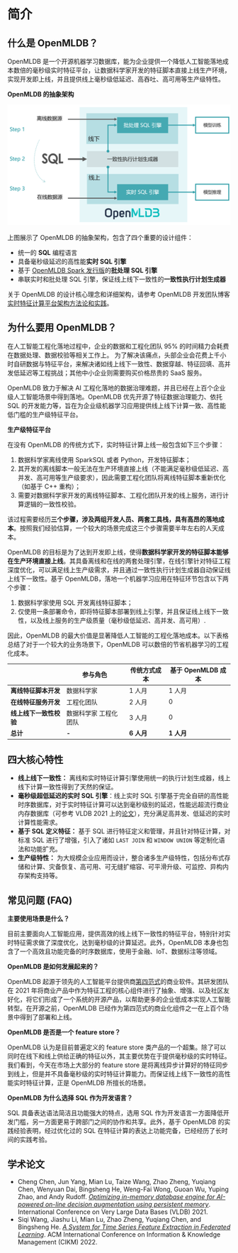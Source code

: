 # 简介

## 什么是 OpenMLDB？

OpenMLDB 是一个开源机器学习数据库，能为企业提供一个降低人工智能落地成本数倍的毫秒级实时特征平台，让数据科学家开发的特征脚本直接上线生产环境，实现开发即上线，并且提供线上毫秒级低延迟、高吞吐、高可用等生产级特性。

**OpenMLDB 的抽象架构**

![workflow_cn](images/workflow_cn.png)

上图展示了 OpenMLDB 的抽象架构，包含了四个重要的设计组件：

- 统一的 **SQL** 编程语言
- 具备毫秒级延迟的高性能**实时 SQL 引擎**
- 基于 [OpenMLDB Spark 发行版](../tutorial/openmldbspark_distribution.md)的**批处理 SQL 引擎**
- 串联实时和批处理 SQL 引擎，保证线上线下一致性的**一致性执行计划生成器**

关于 OpenMLDB 的设计核心理念和详细架构，请参考 OpenMLDB 开发团队博客[实时特征计算平台架构方法论和实践](https://go005qabor.feishu.cn/docs/doccnMxkNQBh49KipaVmYr0xAjf)。

## 为什么要用 OpenMLDB？

在人工智能工程化落地过程中，企业的数据和工程化团队 95% 的时间精力会耗费在数据处理、数据校验等相关工作上。
为了解决该痛点，头部企业会花费上千小时自研数据与特征平台，来解决诸如线上线下一致性、数据穿越、特征回填、高并发低延迟等工程挑战；其他中小企业则需要购买价格昂贵的 SaaS 服务。

OpenMLDB 致力于解决 AI 工程化落地的数据治理难题，并且已经在上百个企业级人工智能场景中得到落地。OpenMLDB 优先开源了特征数据治理能力、依托 SQL 的开发能力等，旨在为企业级机器学习应用提供线上线下计算一致、高性能低门槛的生产级特征平台。

**生产级特征平台**

在没有 OpenMLDB 的传统方式下，实时特征计算上线一般包含如下三个步骤：

1. 数据科学家离线使用 SparkSQL 或者 Python，开发特征脚本；
2. 其开发的离线脚本一般无法在生产环境直接上线（不能满足毫秒级低延迟、高并发、高可用等生产级要求），因此需要工程化团队将离线特征脚本重新优化（如基于 C++ 重构）；
3. 需要对数据科学家开发的离线特征脚本、工程化团队开发的线上服务，进行计算逻辑的一致性校验。

该过程需要经历**三个步骤，涉及两组开发人员、两套工具栈，具有高昂的落地成本**。按照我们经验估算，一个较大的场景完成这三个步骤需要半年左右的人天成本。

OpenMLDB 的目标是为了达到开发即上线，使得**数据科学家开发的特征脚本能够在生产环境直接上线**。其具备离线和在线的两套处理引擎，在线引擎针对特征工程深度优化，可以满足线上生产级需求，并且通过一致性执行计划生成器自动保证线上线下一致性。基于 OpenMLDB，落地一个机器学习应用在特征环节包含以下两个步骤：

1. 数据科学家使用 SQL 开发离线特征脚本；
2. 仅使用一条部署命令，即将特征脚本部署到线上引擎，并且保证线上线下一致性，以及线上服务的生产级质量（毫秒级低延迟、高并发、高可用）.

因此，OpenMLDB 的最大价值是显著降低人工智能的工程化落地成本。以下表格总结了对于一个较大的业务场景下，OpenMLDB 可以数倍的节省机器学习的工程化成本。

|                        |  参与角色         | 传统方式成本  |  基于 OpenMLDB 成本 |
| ---------------------- | --------------------- | ---------------- | -------------------- |
| **离线特征脚本开发**   | 数据科学家            | 1 人月            | 1 人月                |
| **在线特征服务开发**   | 工程化团队            | 2 人月            | 0                    |
| **线上线下一致性校验** | 数据科学家 工程化团队 | 3 人月            | 0                    |
| **总计**               | **-**                 | **6 人月**        | **1 人月**            |

## 四大核心特性

- **线上线下一致性：** 离线和实时特征计算引擎使用统一的执行计划生成器，线上线下计算一致性得到了天然的保证。
- **毫秒级超低延迟的实时 SQL 引擎**：线上实时 SQL 引擎基于完全自研的高性能时序数据库，对于实时特征计算可以达到毫秒级别的延迟，性能远超流行商业内存数据库（可参考 VLDB 2021 上的[论文](http://vldb.org/pvldb/vol14/p799-chen.pdf)），充分满足高并发、低延迟的实时计算性能需求。
- **基于 SQL 定义特征：** 基于 SQL 进行特征定义和管理，并且针对特征计算，对标准 SQL 进行了增强，引入了诸如 `LAST JOIN` 和 `WINDOW UNION` 等定制化语法和功能扩充。
- **生产级特性：** 为大规模企业应用而设计，整合诸多生产级特性，包括分布式存储和计算、灾备恢复、高可用、可无缝扩缩容、可平滑升级、可监控、异构内存架构支持等。

## 常见问题 (FAQ)

 **主要使用场景是什么？**

   目前主要面向人工智能应用，提供高效的线上线下一致性的特征平台，特别针对实时特征需求做了深度优化，达到毫秒级的计算延迟。此外，OpenMLDB 本身也包含了一个高效且功能完备的时序数据库，使用于金融、IoT、数据标注等领域。

 **OpenMLDB 是如何发展起来的？**
   
   OpenMLDB 起源于领先的人工智能平台提供商[第四范式](https://www.4paradigm.com/)的商业软件。其研发团队在 2021 年将商业产品中作为特征工程的核心组件进行了抽象、增强、以及社区友好化，将它们形成了一个系统的开源产品，以帮助更多的企业低成本实现人工智能转型。在开源之前，OpenMLDB 已经作为第四范式的商业化组件之一在上百个场景中得到了部署和上线。
   
 **OpenMLDB 是否是一个 feature store？**
   
   OpenMLDB 认为是目前普遍定义的 feature store 类产品的一个超集。除了可以同时在线下和线上供给正确的特征以外，其主要优势在于提供毫秒级的实时特征。我们看到，今天在市场上大部分的 feature store 是将离线异步计算好的特征同步到线上，但是并不具备毫秒级的实时特征计算能力。而保证线上线下一致性的高性能实时特征计算，正是 OpenMLDB 所擅长的场景。
   
 **OpenMLDB 为什么选择 SQL 作为开发语言？**
   
   SQL 具备表达语法简洁且功能强大的特点，选用 SQL 作为开发语言一方面降低开发门槛，另一方面更易于跨部门之间的协作和共享。此外，基于 OpenMLDB 的实践经验表明，经过优化过的 SQL 在特征计算的表达上功能完备，已经经历了长时间的实践考验。


## 学术论文

* Cheng Chen, Jun Yang, Mian Lu, Taize Wang, Zhao Zheng, Yuqiang Chen, Wenyuan Dai, Bingsheng He, Weng-Fai Wong, Guoan Wu, Yuping Zhao, and Andy Rudoff. *[Optimizing in-memory database engine for AI-powered on-line decision augmentation using persistent memory](http://vldb.org/pvldb/vol14/p799-chen.pdf)*. International Conference on Very Large Data Bases (VLDB) 2021.
* Siqi Wang, Jiashu Li, Mian Lu, Zhao Zheng, Yuqiang Chen, and Bingsheng He. *[A System for Time Series Feature Extraction in Federated Learning](https://github.com/4paradigm/tsfe/blob/main/paper/3511808.3557176.pdf)*. ACM International Conference on Information & Knowledge Management (CIKM) 2022.
